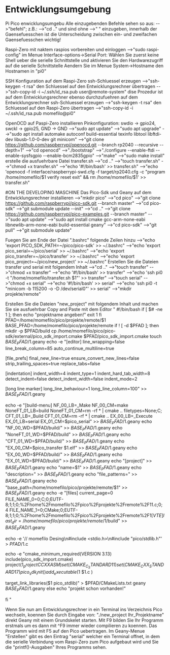 # Entwicklungsumgebung
Pi Pico enwicklungsumgebu
Alle einzugebenden Befehle sehen so aus: -->"befehl"; z.B.: -->"cd .."
und sind ohne -->" " einzugeben, innerhalb der Gaensefuesschen ist die Unterscheidung zwischen
ein- und zweifachen Gaensefuesschen wichtig!

Raspi-Zero mit naktem raspios vorbereiten und einloggen
-->"sudo raspi-config"
im Menue Interface-options->Serial Port: Wählen Sie zuerst keine Shell ueber
die serielle Schnittstelle und aktivieren Sie den Hardwarezugriff auf die serielle Schnittstelle
Aendern Sie im Menue System->Hostname den Hostnamen in "pi0"

SSH Konfiguration
auf dem Raspi-Zero ssh-Schluessel erzeugen
-->"ssh-keygen -t rsa"
den Schluessel auf den Entwicklungsrechner übertragen
-->"ssh-copy-id -i ~/.ssh/id_rsa.pub user@remote-system"
dise Prozedur ist auf dem Entwicklungsrechner ebenso durchzufuehren
auf dem Entwicklungsrechner ssh-Schluessel erzeugen
-->"ssh-keygen -t rsa"
den Schluessel auf den Raspi-Zero übertragen
-->"ssh-copy-id -i ~/.ssh/id_rsa.pub momefilo@pi0"

OpenOCD auf Paspi-Zero installieren
Pinkonfiguration: swdio -> gpio24, swckl -> gpio25, GND -> GND
-->"sudo apt update"
-->"sudo apt upgrade"
-->"sudo apt install automake autoconf build-essential texinfo libtool libftdi-dev libusb-1.0-0-dev git minicom"
-->"git clone https://github.com/raspberrypi/openocd.git --branch rp2040 --recursive --depth=1"
-->"cd openocd"
-->"./bootstrap"
-->"./configure --enable-ftdi --enable-sysfsgpio --enable-bcm2835gpio"
-->"make"
-->"sudo make install"
erstelle die ausfuehrbare Datei transfer.sh
-->"cd .."
-->"touch transfer.sh"
-->"chmod +x transfer.sh"
-->"echo '#!/bin/bash' >> transfer.sh"
-->"echo 'openocd -f interface/raspberrypi-swd.cfg -f target/rp2040.cfg -c "program /home/momefilo/$1 verify reset exit" && rm /home/momefilo/$1' >> transfer.sh"

#ON THE DEVELOPING MASCHINE
Das Pico-Sdk und Geany auf dem Entwicklungsrechner installieren
-->"mkdir pico"
-->"cd pico"
-->"git clone https://github.com/raspberrypi/pico-sdk.git --branch master"
-->"cd pico-sdk"
-->"git submodule update --init"
-->"cd .."
-->"git clone https://github.com/raspberrypi/pico-examples.git --branch master"
-->"sudo apt update"
-->"sudo apt install cmake gcc-arm-none-eabi libnewlib-arm-none-eabi build-essential geany"
-->"cd pico-sdk"
-->"git pull"
-->"git submodule update"


Fuegen Sie am Ende der Datei ".bashrc" folgende Zeilen hinzu
-->"echo 'export PICO_SDK_PATH=~/pico/pico-sdk' >> ~/.bashrc"
-->"echo 'export pico_serial=~/pico/serial' >> ~/.bashrc"
-->"echo 'export pico_transfer=~/pico/transfer' >> ~/.bashrc"
-->"echo 'export pico_project=~/pico/new_project' >> ~/.bashrc"
Erstellen Sie die Dateien transfer und serial mit folgendem Inhalt
-->"cd .."
-->"touch transfer"
-->"chmod +x transfer"
-->"echo '#!/bin/bash' >> transfer"
-->"echo 'ssh pi0 -t "/home/momefilo/transfer.sh $1"' >> transfer"
-->"touch serial"
-->"chmod +x serial"
-->"echo '#!/bin/bash' >> serial"
-->"echo 'ssh pi0 -t "minicom -b 115200 -o -D /dev/serial0"' >> serial"
-->"mkdir projekte/remote"

Erstellen Sie die Dateien "new_project" mit folgendem Inhalt und machen Sie sie ausfuehrbar
Copy and Paste mit dem Editor
"
#!/bin/bash
if [ $# -ne 1 ]; then
	echo "projektname angeben!"
 	exit 1
fi
PFAD=/home/momefilo/pico/projekte/remote/$1
BASE_PFAD=/home/momefilo/pico/projekte/remote
if  ! [ -d $PFAD ]; then
mkdir -p $PFAD/build
cp /home/momefilo/pico/pico-sdk/external/pico_sdk_import.cmake $PFAD/pico_sdk_import.cmake
touch $BASE_PFAD/$1.geany
echo -e "[editor]
line_wrapping=false
line_break_column=85
auto_continue_multiline=true

[file_prefs]
final_new_line=true
ensure_convert_new_lines=false
strip_trailing_spaces=true
replace_tabs=false

[indentation]
indent_width=4
indent_type=1
indent_hard_tab_width=8
detect_indent=false
detect_indent_width=false
indent_mode=2

[long line marker]
long_line_behaviour=1
long_line_column=100" >> $BASE_PFAD/$1.geany

echo -e "[build-menu]
NF_00_LB=_Make
NF_00_CM=make
NoneFT_01_LB=build
NoneFT_01_CM=rm -rf * | cmake ..
filetypes=None;C;
CFT_01_LB=_Build
CFT_01_CM=rm -rf * | cmake ..
EX_00_LB=_Execute
EX_01_LB=serial
EX_01_CM=$pico_serial" >> $BASE_PFAD/$1.geany
echo "NF_00_WD=$PFAD/build/" >> $BASE_PFAD/$1.geany
echo "NoneFT_01_WD=$PFAD/build" >> $BASE_PFAD/$1.geany
echo "CFT_01_WD=$PFAD/build/"  >> $BASE_PFAD/$1.geany
echo "EX_00_CM=$pico_transfer $1.elf"  >> $BASE_PFAD/$1.geany
echo "EX_00_WD=$PFAD/build/"  >> $BASE_PFAD/$1.geany
echo "EX_01_WD=$PFAD/build/"  >> $BASE_PFAD/$1.geany
echo "[project]" >> $BASE_PFAD/$1.geany
echo "name=$1" >> $BASE_PFAD/$1.geany
echo "description=" >> $BASE_PFAD/$1.geany
echo "file_patterns=" >> $BASE_PFAD/$1.geany
echo "base_path=/home/momefilo/pico/projekte/remote/$1" >> $BASE_PFAD/$1.geany
echo -e "[files]
current_page=0
FILE_NAME_0=0;C;0;EUTF-8;1;1;0;%2Fhome%2Fmomefilo%2Fpico%2Fprojekte%2Fremote%2F$1%2F$1.c;0;4
FILE_NAME_1=0;CMake;0;EUTF-8;1;1;0;%2Fhome%2Fmomefilo%2Fpico%2Fprojekte%2Fremote%2F$1%2FCMakeLists.txt;0;4
[VTE]
last_dir=/home/momefilo/pico/projekte/remote/$1/build" >> $BASE_PFAD/$1.geany

echo -e '// momefilo Desing\n#include <stdio.h>\n#include "pico/stdlib.h"' > $PFAD/$1.c

echo -e "cmake_minimum_required(VERSION 3.13)
include(pico_sdk_import.cmake)
project($1_project C CXX ASM)
set(CMAKE_C_STANDARD 11)
set(CMAKE_CXX_STANDARD 17)
pico_sdk_init()
add_executable($1
$1.c
)

target_link_libraries($1 pico_stdlib)" > $PFAD/CMakeLists.txt
geany $BASE_PFAD/$1.geany
else
echo "projekt schon vorhanden!"

fi
"

Wenn Sie nun am Entwicklungsrechner in ein Terminal ins Verzeichnis Pico wechseln, koennen Sie 
durch Eingabe von: "./new_project Ihr_Projektname" direkt Geany mit einem
Grundskelet starten. Mit F9 bilden Sie Ihr Programm erstmals um es dann 
mit ^F9 immer wieder compilieren zu koennen. Das Programm wird mit F5 auf den Pico uebertragen.
Im Geany-Menue "Erstellen" gibt es  den Eintrag "serial" welcher ein Terminal offnet,
in dem die serielle Verbindung vom Raspi-Zero zum Pico aufgebaut wird und Sie die "printf()-Ausgaben" Ihres Programms sehen.
